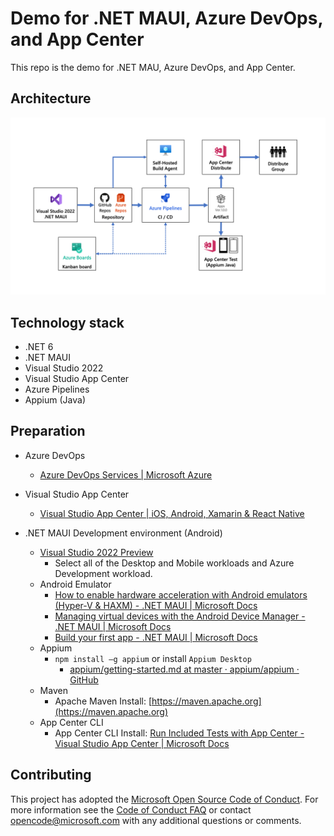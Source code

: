 ﻿# Demo for .NET MAUI, Azure DevOps, and App Center

This repo is the demo for .NET MAU, Azure DevOps, and App Center.

## Architecture

![Architecture](MAUI-AppCenter-DevOps_Demo.png)

## Technology stack

* .NET 6
* .NET MAUI
* Visual Studio 2022
* Visual Studio App Center
* Azure Pipelines
* Appium (Java)

## Preparation

* Azure DevOps
  - [Azure DevOps Services | Microsoft Azure](https://azure.microsoft.com/ja-jp/services/devops/)
* Visual Studio App Center
  - [Visual Studio App Center | iOS, Android, Xamarin & React Native](https://appcenter.ms/)

* .NET MAUI Development environment (Android)
  - [Visual Studio 2022 Preview](https://visualstudio.microsoft.com/ja/vs/preview/)
    - Select all of the Desktop and Mobile workloads and Azure Development workload.
  - Android Emulator
    - [How to enable hardware acceleration with Android emulators (Hyper-V & HAXM) - .NET MAUI | Microsoft Docs](https://docs.microsoft.com/dotnet/maui/android/emulator/hardware-acceleration)
    - [Managing virtual devices with the Android Device Manager - .NET MAUI | Microsoft Docs](https://docs.microsoft.com/dotnet/maui/android/emulator/device-manager)
    - [Build your first app - .NET MAUI | Microsoft Docs](https://docs.microsoft.com/dotnet/maui/get-started/first-app)
  - Appium
    - `npm install –g appium` or install `Appium Desktop`
      - [appium/getting-started.md at master · appium/appium · GitHub](https://github.com/appium/appium/blob/master/docs/en/about-appium/getting-started.md)
  - Maven
    - Apache Maven Install: [https://maven.apache.org](https://maven.apache.org)
  - App Center CLI
    - App Center CLI Install: [Run Included Tests with App Center - Visual Studio App Center | Microsoft Docs](https://docs.microsoft.com/en-us/appcenter/quickstarts/android/test)

## Contributing

This project has adopted the [Microsoft Open Source Code of Conduct](https://opensource.microsoft.com/codeofconduct/). For more information see the [Code of Conduct FAQ](https://opensource.microsoft.com/codeofconduct/faq/) or contact [opencode@microsoft.com](mailto:opencode@microsoft.com) with any additional questions or comments.
